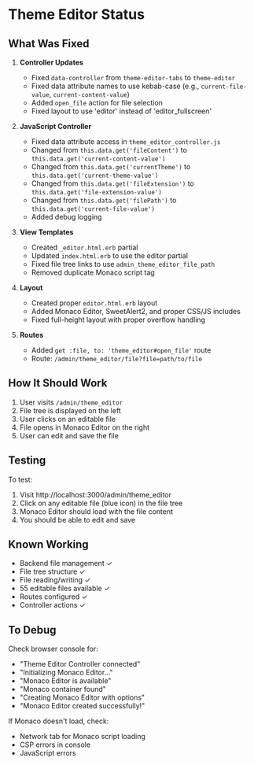 # Theme Editor Status

## What Was Fixed

1. **Controller Updates**
   - Fixed `data-controller` from `theme-editor-tabs` to `theme-editor`
   - Fixed data attribute names to use kebab-case (e.g., `current-file-value`, `current-content-value`)
   - Added `open_file` action for file selection
   - Fixed layout to use 'editor' instead of 'editor_fullscreen'

2. **JavaScript Controller**
   - Fixed data attribute access in `theme_editor_controller.js`
   - Changed from `this.data.get('fileContent')` to `this.data.get('current-content-value')`
   - Changed from `this.data.get('currentTheme')` to `this.data.get('current-theme-value')`
   - Changed from `this.data.get('fileExtension')` to `this.data.get('file-extension-value')`
   - Changed from `this.data.get('filePath')` to `this.data.get('current-file-value')`
   - Added debug logging

3. **View Templates**
   - Created `_editor.html.erb` partial
   - Updated `index.html.erb` to use the editor partial
   - Fixed file tree links to use `admin_theme_editor_file_path`
   - Removed duplicate Monaco script tag

4. **Layout**
   - Created proper `editor.html.erb` layout
   - Added Monaco Editor, SweetAlert2, and proper CSS/JS includes
   - Fixed full-height layout with proper overflow handling

5. **Routes**
   - Added `get :file, to: 'theme_editor#open_file'` route
   - Route: `/admin/theme_editor/file?file=path/to/file`

## How It Should Work

1. User visits `/admin/theme_editor`
2. File tree is displayed on the left
3. User clicks on an editable file
4. File opens in Monaco Editor on the right
5. User can edit and save the file

## Testing

To test:
1. Visit http://localhost:3000/admin/theme_editor
2. Click on any editable file (blue icon) in the file tree
3. Monaco Editor should load with the file content
4. You should be able to edit and save

## Known Working

- Backend file management ✓
- File tree structure ✓  
- File reading/writing ✓
- 55 editable files available ✓
- Routes configured ✓
- Controller actions ✓

## To Debug

Check browser console for:
- "Theme Editor Controller connected"
- "Initializing Monaco Editor..."
- "Monaco Editor is available"
- "Monaco container found"
- "Creating Monaco Editor with options"
- "Monaco Editor created successfully!"

If Monaco doesn't load, check:
- Network tab for Monaco script loading
- CSP errors in console
- JavaScript errors




